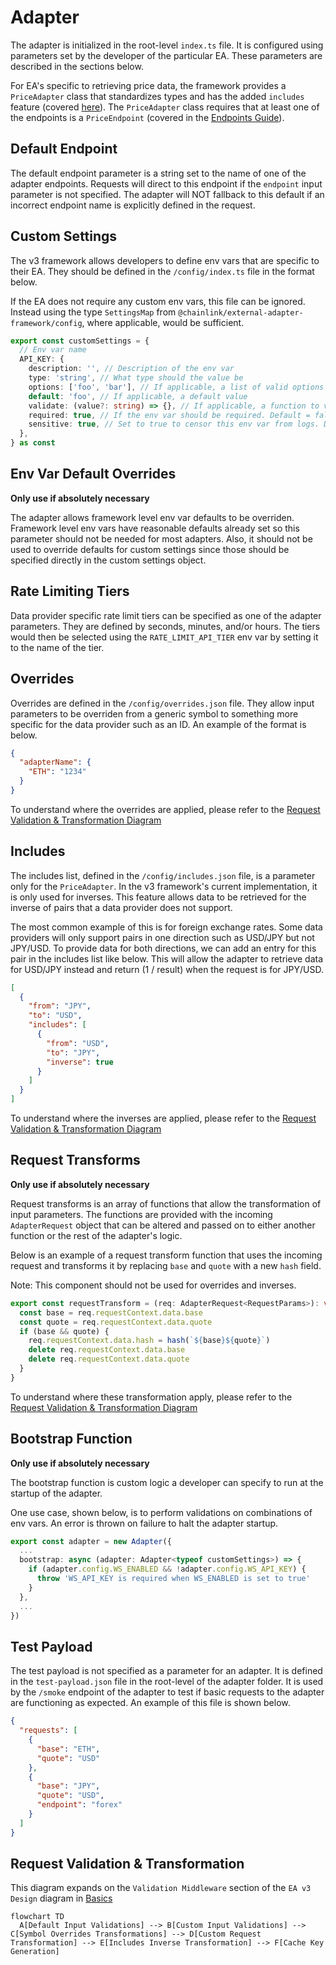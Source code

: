 # Adapter

The adapter is initialized in the root-level `index.ts` file. It is configured using parameters set by the developer of the particular EA. These parameters are described in the sections below.

For EA's specific to retrieving price data, the framework provides a `PriceAdapter` class that standardizes types and has the added `includes` feature (covered [here](#includes)). The `PriceAdapter` class requires that at least one of the endpoints is a `PriceEndpoint` (covered in the [Endpoints Guide](./endpoints.md)).

## Default Endpoint

The default endpoint parameter is a string set to the name of one of the adapter endpoints. Requests will direct to this endpoint if the `endpoint` input parameter is not specified. The adapter will NOT fallback to this default if an incorrect endpoint name is explicitly defined in the request.

## Custom Settings

The v3 framework allows developers to define env vars that are specific to their EA. They should be defined in the `/config/index.ts` file in the format below.

If the EA does not require any custom env vars, this file can be ignored. Instead using the type `SettingsMap` from `@chainlink/external-adapter-framework/config`, where applicable, would be sufficient.

```typescript
export const customSettings = {
  // Env var name
  API_KEY: {
    description: '', // Description of the env var
    type: 'string', // What type should the value be
    options: ['foo', 'bar'], // If applicable, a list of valid options this env var could be set to
    default: 'foo', // If applicable, a default value
    validate: (value?: string) => {}, // If applicable, a function to validate the env var value. Return an error message for a failed validation, or undefined if it passes.
    required: true, // If the env var should be required. Default = false
    sensitive: true, // Set to true to censor this env var from logs. Default = false
  },
} as const
```

## Env Var Default Overrides

**Only use if absolutely necessary**

The adapter allows framework level env var defaults to be overriden. Framework level env vars have reasonable defaults already set so this parameter should not be needed for most adapters. Also, it should not be used to override defaults for custom settings since those should be specified directly in the custom settings object.

## Rate Limiting Tiers

Data provider specific rate limit tiers can be specified as one of the adapter parameters. They are defined by seconds, minutes, and/or hours. The tiers would then be selected using the `RATE_LIMIT_API_TIER` env var by setting it to the name of the tier.

## Overrides

Overrides are defined in the `/config/overrides.json` file. They allow input parameters to be overriden from a generic symbol to something more specific for the data provider such as an ID. An example of the format is below.

```json
{
  "adapterName": {
    "ETH": "1234"
  }
}
```

To understand where the overrides are applied, please refer to the [Request Validation & Transformation Diagram](#request-validation--transformation)

## Includes

The includes list, defined in the `/config/includes.json` file, is a parameter only for the `PriceAdapter`. In the v3 framework's current implementation, it is only used for inverses. This feature allows data to be retrieved for the inverse of pairs that a data provider does not support.

The most common example of this is for foreign exchange rates. Some data providers will only support pairs in one direction such as USD/JPY but not JPY/USD. To provide data for both directions, we can add an entry for this pair in the includes list like below. This will allow the adapter to retrieve data for USD/JPY instead and return (1 / result) when the request is for JPY/USD.

```json
[
  {
    "from": "JPY",
    "to": "USD",
    "includes": [
      {
        "from": "USD",
        "to": "JPY",
        "inverse": true
      }
    ]
  }
]
```

To understand where the inverses are applied, please refer to the [Request Validation & Transformation Diagram](#request-validation--transformation)

## Request Transforms

**Only use if absolutely necessary**

Request transforms is an array of functions that allow the transformation of input parameters. The functions are provided with the incoming `AdapterRequest` object that can be altered and passed on to either another function or the rest of the adapter's logic.

Below is an example of a request transform function that uses the incoming request and transforms it by replacing `base` and `quote` with a new `hash` field.

Note: This component should not be used for overrides and inverses.

```typescript
export const requestTransform = (req: AdapterRequest<RequestParams>): void => {
  const base = req.requestContext.data.base
  const quote = req.requestContext.data.quote
  if (base && quote) {
    req.requestContext.data.hash = hash(`${base}${quote}`)
    delete req.requestContext.data.base
    delete req.requestContext.data.quote
  }
}
```

To understand where these transformation apply, please refer to the [Request Validation & Transformation Diagram](#request-validation--transformation)

## Bootstrap Function

**Only use if absolutely necessary**

The bootstrap function is custom logic a developer can specify to run at the startup of the adapter.

One use case, shown below, is to perform validations on combinations of env vars. An error is thrown on failure to halt the adapter startup.

```typescript
export const adapter = new Adapter({
  ...
  bootstrap: async (adapter: Adapter<typeof customSettings>) => {
    if (adapter.config.WS_ENABLED && !adapter.config.WS_API_KEY) {
      throw 'WS_API_KEY is required when WS_ENABLED is set to true'
    }
  },
  ...
})
```

## Test Payload

The test payload is not specified as a parameter for an adapter. It is defined in the `test-payload.json` file in the root-level of the adapter folder. It is used by the `/smoke` endpoint of the adapter to test if basic requests to the adapter are functioning as expected. An example of this file is shown below.

```json
{
  "requests": [
    {
      "base": "ETH",
      "quote": "USD"
    },
    {
      "base": "JPY",
      "quote": "USD",
      "endpoint": "forex"
    }
  ]
}
```

## Request Validation & Transformation

This diagram expands on the `Validation Middleware` section of the `EA v3 Design` diagram in [Basics](../basics.md/#ea-v3-design)

```mermaid
flowchart TD
  A[Default Input Validations] --> B[Custom Input Validations] --> C[Symbol Overrides Transformations] --> D[Custom Request Transformation] --> E[Includes Inverse Transformation] --> F[Cache Key Generation]
```
